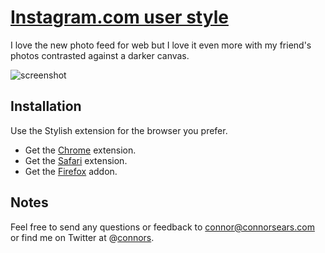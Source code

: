 # [Instagram.com user style](http://connors.github.io/simple-user-styles/#instagram)

I love the new photo feed for web but I love it even more with my friend's photos contrasted against a darker canvas.

<img src="https://raw.github.com/connors/instagram-user-style/master/screenshot.png" alt="screenshot" />

## Installation
Use the Stylish extension for the browser you prefer.  
 * Get the [Chrome][3] extension.
 * Get the [Safari][4] extension.
 * Get the [Firefox][5] addon.

## Notes
Feel free to send any questions or feedback to [connor@connorsears.com][1] or find me on Twitter at @[connors][2].


[1]: mailto:connor@connorsears.com        "Email Connor"
[2]: http://twitter.com/connors            "Connor Sears on Twitter"
[3]: https://chrome.google.com/webstore/detail/stylish/fjnbnpbmkenffdnngjfgmeleoegfcffe "Stylish for Chrome"
[4]: http://sobolev.us/stylish/ "Stylish for Safari"
[5]: https://addons.mozilla.org/fr/firefox/addon/stylish/ "Stylish for Firefox"

